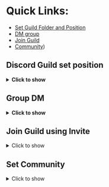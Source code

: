 # Quick Links:
- [Set Guild Folder and Position](https://github.com/aiko-chan-ai/discord.js-selfbot-v13/blob/main/Document/Guild.md#discord-guild-set-position)
- [DM group](https://github.com/aiko-chan-ai/discord.js-selfbot-v13/blob/main/Document/Guild.md#group-dm)
- [Join Guild](https://github.com/aiko-chan-ai/discord.js-selfbot-v13/blob/main/Document/Guild.md#join-guild-using-invite)
- [Community](https://github.com/aiko-chan-ai/discord.js-selfbot-v13/blob/main/Document/Guild.md#set-community))

## Discord Guild set position
<details>
<summary><strong>Click to show</strong></summary>

Code:
```js
guild.setPosition(position, type, folderID);
// Position: The guild's index in the directory or out of the directory
// Type:
//     + 'FOLDER': Move guild to folder
//     + 'HOME': Move the guild out of the directory
// FolderID: The folder's ID , if you want to move the guild to a folder
```
Response
```js
Guild {}
```
</details>

## Group DM
<details>
<summary><strong>Click to show</strong></summary>

Code:
```js
/* Create */
const memberAdd = [
	client.users.cache.get('id1'),
	client.users.cache.get('id2'),
	...
	client.users.cache.get('id9')
]
// Max member add to Group: 9, Min: 2
await client.channels.createGroupDM(memberAdd);
/* Edit */
const groupDM = client.channels.cache.get('id');
await groupDM.setName('New Name');
await groupDM.setIcon('iconURL');
await groupDM.getInvite();
await groupDM.fetchInvite();
await groupDM.removeInvite(invite);
await groupDM.addMember(user);
await groupDM.removeMember(user);
/* Text Channel not Bulk delete */
await groupDM.send('Hello World');
await groupDM.delete(); // Leave
```
	
</details>


## Join Guild using Invite
<details>
<summary>Click to show</summary>

```js
await client.fetchInvite('code').then(async invite => {
  await invite.acceptInvite(true); 
});
```
`invite.acceptInvite(true);` => Auto skip verify screen

<img src= 'https://cdn.discordapp.com/attachments/820557032016969751/957247688666132520/unknown.png'>

<strong>But if you are blocked by HCaptcha, this will not work</strong>
</details>

## Set Community
<details>
<summary>Click to show</summary>

```js
await guild.setCommunity(stats: boolean, publicUpdatesChannel: TextChannelResolvable, rulesChannel: TextChannelResolvable, reason?: string): Promise<Guild>;
// Enable with default
await guild.setCommunity(true);
// Disable
await guild.setCommunity(false);
```
</details>